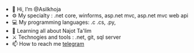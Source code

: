 - 👋 Hi, I’m @Asilkhoja
- ⚙️ My specialty : .net core, winforms, asp.net mvc, asp.net mvc web api
- 💻 My programming languages: .c .cs, .py, 
- 🌱 Learning all about Najot Ta'lim
- ⚔️ Technogies and tools : .net, git, sql server
- 📫 How to reach me [telegram]([url](https://t.me/Asilkhoja_Mansurov))

<!---
Asilxoja/Asilxoja is a ✨ special ✨ repository because its `README.md` (this file) appears on your GitHub profile.
You can click the Preview link to take a look at your changes.
--->
